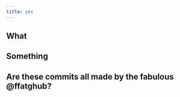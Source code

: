 ```yaml
---
title: yes
---
```


## What
## Something
## Are these commits all made by the fabulous @ffatghub?
##
